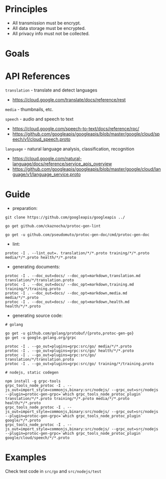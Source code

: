 # Principles

- All transmission must be encrypt.
- All data storage must be encrypted.
- All privacy info must not be collected.

# Goals



# API References

`translation` - translate and detect languages
  - https://cloud.google.com/translate/docs/reference/rest

`media` - thumbnails, etc.

`speech` - audio and speech to text
  - https://cloud.google.com/speech-to-text/docs/reference/rpc/
  - https://github.com/googleapis/googleapis/blob/master/google/cloud/speech/v1/cloud_speech.proto

`language` - natural language analysis, classification, recognition
  - https://cloud.google.com/natural-language/docs/reference/service_apis_overview
  - https://github.com/googleapis/googleapis/blob/master/google/cloud/language/v1/language_service.proto

# Guide

- preparation:

```
git clone https://github.com/googleapis/googleapis ../

go get github.com/ckaznocha/protoc-gen-lint

go get -u github.com/pseudomuto/protoc-gen-doc/cmd/protoc-gen-doc
```

- lint:

```
protoc -I . --lint_out=. translation/*/*.proto training/*/*.proto media/*/*.proto health/*/*.proto
```

- generating documents:

```
protoc -I . --doc_out=docs/ --doc_opt=markdown,translation.md translation/*/translation.proto
protoc -I . --doc_out=docs/ --doc_opt=markdown,training.md training/*/training.proto
protoc -I . --doc_out=docs/ --doc_opt=markdown,media.md media/*/*.proto
protoc -I . --doc_out=docs/ --doc_opt=markdown,health.md health/*/*.proto
```

- generating source code:


```
# golang

go get -u github.com/golang/protobuf/{proto,protoc-gen-go}
go get -u google.golang.org/grpc

protoc -I . --go_out=plugins=grpc:src/go/ media/*/*.proto
protoc -I . --go_out=plugins=grpc:src/go/ health/*/*.proto
protoc -I . --go_out=plugins=grpc:src/go/ translation/*/translation.proto
protoc -I . --go_out=plugins=grpc:src/go/ training/*/training.proto
```

```
# nodejs, static codegen

npm install -g grpc-tools
grpc_tools_node_protoc -I . --js_out=import_style=commonjs,binary:src/nodejs/ --grpc_out=src/nodejs --plugin=protoc-gen-grpc=`which grpc_tools_node_protoc_plugin` translation/*/*.proto training/*/*.proto media/*/*.proto health/*/*.proto
grpc_tools_node_protoc -I . --js_out=import_style=commonjs,binary:src/nodejs/ --grpc_out=src/nodejs --plugin=protoc-gen-grpc=`which grpc_tools_node_protoc_plugin` google/*/*.proto
grpc_tools_node_protoc -I . --js_out=import_style=commonjs,binary:src/nodejs/ --grpc_out=src/nodejs --plugin=protoc-gen-grpc=`which grpc_tools_node_protoc_plugin` google/cloud/speech/*/*.proto
```

# Examples

Check test code in `src/go` and `src/nodejs/test`
